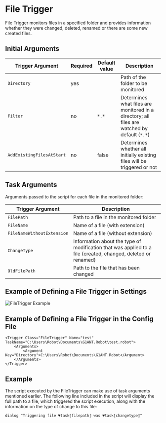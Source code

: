 # File Trigger

File Trigger monitors files in a specified folder and provides information whether they were changed, deleted, renamed or there are some new created files.

## Initial Arguments

| Trigger Argument | Required | Default value | Description |
| -------- | ---- | -------- | ------------- |
| `Directory` | yes |  | Path of the folder to be monitored |
| `Filter` | no |  `*.*` | Determines what files are monitored in a directory; all files are watched by default (`*.*`) |
| `AddExistingFilesAtStart` | no | false | Determines whether all initially existing files will be triggered or not |

## Task Arguments

Arguments passed to the script for each file in the monitored folder:

| Trigger Argument | Description |
| -------- | ---- |
| `FilePath` | Path to a file in the monitored folder |
| `FileName` | Name of a file (with extension) |
| `FileNameWithoutExtension` | Name of a file (without extension) |
| `ChangeType` | Information about the type of modification that was applied to a file (created, changed, deleted or renamed) |
| `OldFilePath` | Path to the file that has been changed |

## Example of Defining a File Trigger in Settings

![FileTrigger Example](https://manual.g1ant.com/link/G1ANT.Manual/-assets/filetriggerexample.png)

## Example of Defining a File Trigger in the Config File

```G1ANT
<Trigger Class="FileTrigger" Name="test" TaskName="C:\Users\Robot\Documents\G1ANT.Robot\test.robot">
	<Arguments>
		<Argument Key="Directory">C:\Users\Robot\Documents\G1ANT.Robot</Argument>
	</Arguments>
</Trigger> 
```

## Example

The script executed by the FileTrigger can make use of task arguments mentioned earlier. The following line included in the script will display the full path to a file, which triggered the script execution, along with the information on the type of change to this file:

```G1ANT
dialog ‴Triggering file ♥task⟦filepath⟧ was ♥task⟦changetype⟧‴
```

